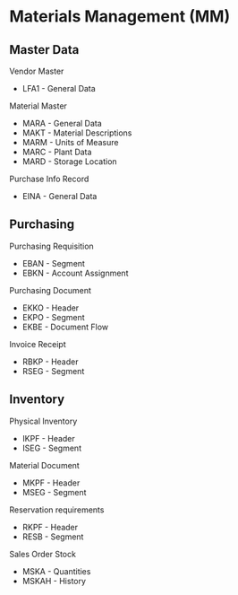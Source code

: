 # Materials Management (MM)

## Master Data

Vendor Master
* LFA1 - General Data

Material Master
* MARA - General Data
* MAKT - Material Descriptions
* MARM - Units of Measure
* MARC - Plant Data
* MARD - Storage Location

Purchase Info Record
* EINA - General Data

## Purchasing

Purchasing Requisition
* EBAN - Segment
* EBKN - Account Assignment 

Purchasing Document
* EKKO - Header
* EKPO - Segment
* EKBE - Document Flow

Invoice Receipt
* RBKP - Header
* RSEG - Segment

## Inventory

Physical Inventory
* IKPF - Header
* ISEG - Segment

Material Document
* MKPF - Header
* MSEG - Segment

Reservation requirements
* RKPF - Header
* RESB - Segment

Sales Order Stock
* MSKA - Quantities
* MSKAH - History
